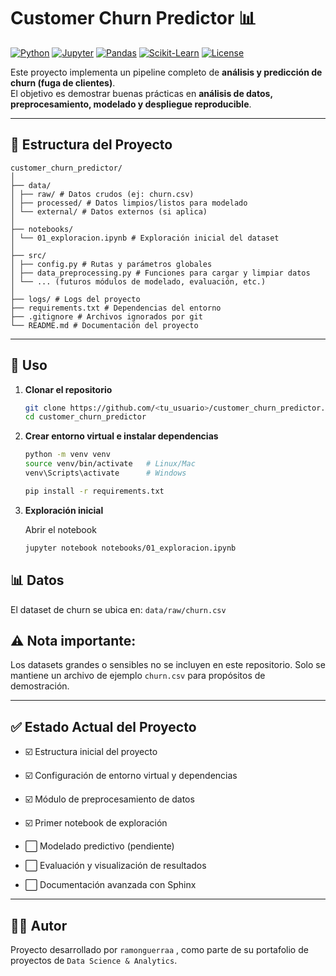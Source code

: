 # Customer Churn Predictor 📊

[![Python](https://img.shields.io/badge/Python-3.12-blue.svg)](https://www.python.org/)
[![Jupyter](https://img.shields.io/badge/Jupyter-Notebook-orange.svg)](https://jupyter.org/)
[![Pandas](https://img.shields.io/badge/Pandas-Data%20Analysis-150458.svg)](https://pandas.pydata.org/)
[![Scikit-Learn](https://img.shields.io/badge/Scikit--Learn-ML-F7931E.svg)](https://scikit-learn.org/)
[![License](https://img.shields.io/badge/License-MIT-green.svg)](LICENSE)

Este proyecto implementa un pipeline completo de **análisis y predicción de churn (fuga de clientes)**.  
El objetivo es demostrar buenas prácticas en **análisis de datos, preprocesamiento, modelado y despliegue reproducible**.

---

## 📂 Estructura del Proyecto
```
customer_churn_predictor/
│
├── data/
│ ├── raw/ # Datos crudos (ej: churn.csv)
│ ├── processed/ # Datos limpios/listos para modelado
│ └── external/ # Datos externos (si aplica)
│
├── notebooks/
│ └── 01_exploracion.ipynb # Exploración inicial del dataset
│
├── src/
│ ├── config.py # Rutas y parámetros globales
│ ├── data_preprocessing.py # Funciones para cargar y limpiar datos
│ └── ... (futuros módulos de modelado, evaluación, etc.)
│
├── logs/ # Logs del proyecto
├── requirements.txt # Dependencias del entorno
├── .gitignore # Archivos ignorados por git
└── README.md # Documentación del proyecto
```

---

## 🚀 Uso

1. **Clonar el repositorio**
   ```bash
   git clone https://github.com/<tu_usuario>/customer_churn_predictor.git
   cd customer_churn_predictor

2. **Crear entorno virtual e instalar dependencias**

    ```bash
    python -m venv venv
    source venv/bin/activate   # Linux/Mac
    venv\Scripts\activate      # Windows

    pip install -r requirements.txt

3. **Exploración inicial**

    Abrir el notebook
    ```bash
    jupyter notebook notebooks/01_exploracion.ipynb

## 📊 Datos

El dataset de churn se ubica en:
    ```data/raw/churn.csv```

## ⚠️ Nota importante:

Los datasets grandes o sensibles no se incluyen en este repositorio. Solo se mantiene un archivo de ejemplo ```churn.csv``` para propósitos de demostración.

---
## ✅ Estado Actual del Proyecto

* ☑️ Estructura inicial del proyecto

* ☑️ Configuración de entorno virtual y dependencias

* ☑️ Módulo de preprocesamiento de datos

* ☑️ Primer notebook de exploración

* ⬜ Modelado predictivo (pendiente)

* ⬜ Evaluación y visualización de resultados

* ⬜ Documentación avanzada con Sphinx

---
## 👨‍💻 Autor

Proyecto desarrollado por ```ramonguerraa``` , como parte de su portafolio de proyectos de ```Data Science & Analytics```.